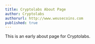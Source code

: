 ```yaml
---
title: Cryptolabs About Page
author: Cryptolabs
authorurl: http://www.weusecoins.com
published: true
---
```


This is an early about page for Cryptolabs.
